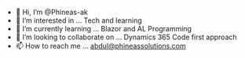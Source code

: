 - 👋 Hi, I’m @Phineas-ak
- 👀 I’m interested in ... Tech and learning
- 🌱 I’m currently learning ... Blazor and AL Programming
- 💞️ I’m looking to collaborate on ... Dynamics 365 Code first approach
- 📫 How to reach me ... abdul@phineassolutions.com

<!---
Phineas-ak/Phineas-ak is a ✨ special ✨ repository because its `README.md` (this file) appears on your GitHub profile.
You can click the Preview link to take a look at your changes.
--->

